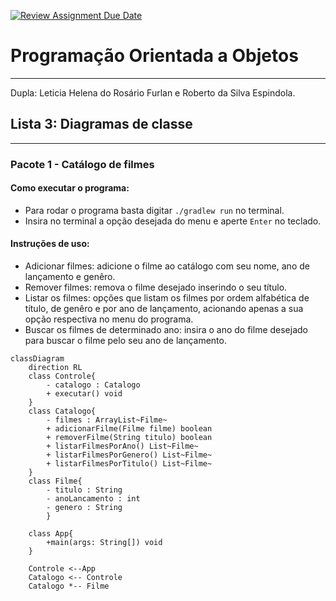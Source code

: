 [![Review Assignment Due Date](https://classroom.github.com/assets/deadline-readme-button-22041afd0340ce965d47ae6ef1cefeee28c7c493a6346c4f15d667ab976d596c.svg)](https://classroom.github.com/a/glaA5tz-)

# Programação Orientada a Objetos

--- 

Dupla: Leticia Helena do Rosário Furlan e Roberto da Silva Espindola.

## Lista 3: Diagramas de classe

---

### Pacote 1 - Catálogo de filmes

#### Como executar o programa:

- Para rodar o programa basta digitar ```./gradlew run``` no terminal.
- Insira no terminal a opção desejada do menu e aperte ```Enter``` no teclado.
#### Instruções de uso:

- Adicionar filmes: adicione o filme ao catálogo com seu nome, ano de lançamento e genêro.
- Remover filmes: remova o filme desejado inserindo o seu título.
- Listar os filmes: opções que listam os filmes por ordem alfabética de título, de genêro e por ano de lançamento, acionando apenas a sua opção respectiva no menu do programa.
- Buscar os filmes de determinado ano: insira o ano do filme desejado para buscar o filme pelo seu ano de lançamento.



```mermaid
classDiagram
    direction RL
    class Controle{
        - catalogo : Catalogo
        + executar() void
    }
    class Catalogo{
        - filmes : ArrayList~Filme~
        + adicionarFilme(Filme filme) boolean
        + removerFilme(String titulo) boolean
        + listarFilmesPorAno() List~Filme~
        + listarFilmesPorGenero() List~Filme~
        + listarFilmesPorTitulo() List~Filme~
    }
    class Filme{
        - titulo : String
        - anoLancamento : int
        - genero : String
        }
    
    class App{
        +main(args: String[]) void
    }
        
    Controle <--App
    Catalogo <-- Controle
    Catalogo *-- Filme

```